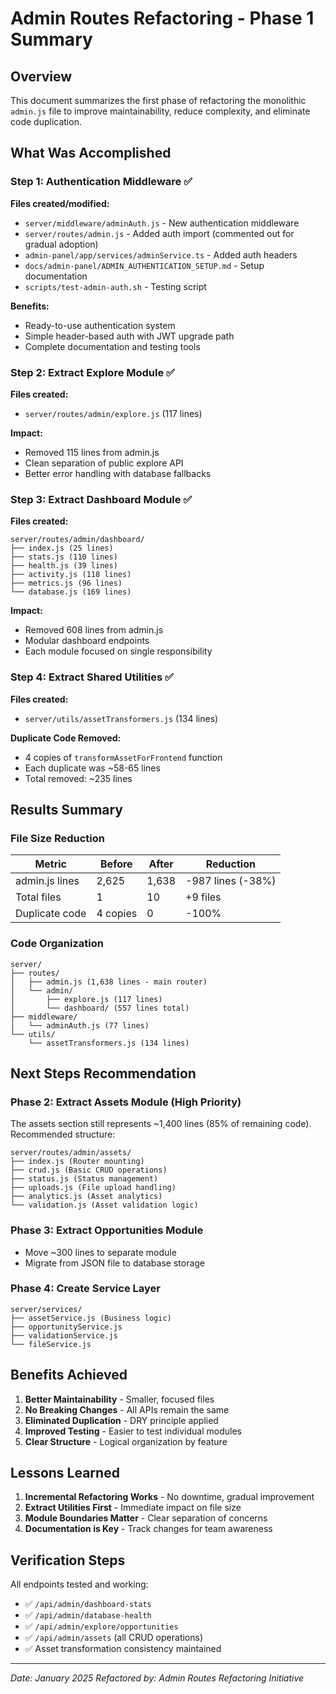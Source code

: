 # Admin Routes Refactoring - Phase 1 Summary

## Overview
This document summarizes the first phase of refactoring the monolithic `admin.js` file to improve maintainability, reduce complexity, and eliminate code duplication.

## What Was Accomplished

### Step 1: Authentication Middleware ✅
**Files created/modified:**
- `server/middleware/adminAuth.js` - New authentication middleware
- `server/routes/admin.js` - Added auth import (commented out for gradual adoption)
- `admin-panel/app/services/adminService.ts` - Added auth headers
- `docs/admin-panel/ADMIN_AUTHENTICATION_SETUP.md` - Setup documentation
- `scripts/test-admin-auth.sh` - Testing script

**Benefits:**
- Ready-to-use authentication system
- Simple header-based auth with JWT upgrade path
- Complete documentation and testing tools

### Step 2: Extract Explore Module ✅
**Files created:**
- `server/routes/admin/explore.js` (117 lines)

**Impact:**
- Removed 115 lines from admin.js
- Clean separation of public explore API
- Better error handling with database fallbacks

### Step 3: Extract Dashboard Module ✅
**Files created:**
```
server/routes/admin/dashboard/
├── index.js (25 lines)
├── stats.js (110 lines)
├── health.js (39 lines)
├── activity.js (118 lines)
├── metrics.js (96 lines)
└── database.js (169 lines)
```

**Impact:**
- Removed 608 lines from admin.js
- Modular dashboard endpoints
- Each module focused on single responsibility

### Step 4: Extract Shared Utilities ✅
**Files created:**
- `server/utils/assetTransformers.js` (134 lines)

**Duplicate Code Removed:**
- 4 copies of `transformAssetForFrontend` function
- Each duplicate was ~58-65 lines
- Total removed: ~235 lines

## Results Summary

### File Size Reduction
| Metric | Before | After | Reduction |
|--------|--------|-------|-----------|
| admin.js lines | 2,625 | 1,638 | -987 lines (-38%) |
| Total files | 1 | 10 | +9 files |
| Duplicate code | 4 copies | 0 | -100% |

### Code Organization
```
server/
├── routes/
│   ├── admin.js (1,638 lines - main router)
│   └── admin/
│       ├── explore.js (117 lines)
│       └── dashboard/ (557 lines total)
├── middleware/
│   └── adminAuth.js (77 lines)
└── utils/
    └── assetTransformers.js (134 lines)
```

## Next Steps Recommendation

### Phase 2: Extract Assets Module (High Priority)
The assets section still represents ~1,400 lines (85% of remaining code). Recommended structure:

```
server/routes/admin/assets/
├── index.js (Router mounting)
├── crud.js (Basic CRUD operations)
├── status.js (Status management)
├── uploads.js (File upload handling)
├── analytics.js (Asset analytics)
└── validation.js (Asset validation logic)
```

### Phase 3: Extract Opportunities Module
- Move ~300 lines to separate module
- Migrate from JSON file to database storage

### Phase 4: Create Service Layer
```
server/services/
├── assetService.js (Business logic)
├── opportunityService.js
├── validationService.js
└── fileService.js
```

## Benefits Achieved

1. **Better Maintainability** - Smaller, focused files
2. **No Breaking Changes** - All APIs remain the same
3. **Eliminated Duplication** - DRY principle applied
4. **Improved Testing** - Easier to test individual modules
5. **Clear Structure** - Logical organization by feature

## Lessons Learned

1. **Incremental Refactoring Works** - No downtime, gradual improvement
2. **Extract Utilities First** - Immediate impact on file size
3. **Module Boundaries Matter** - Clear separation of concerns
4. **Documentation is Key** - Track changes for team awareness

## Verification Steps

All endpoints tested and working:
- ✅ `/api/admin/dashboard-stats`
- ✅ `/api/admin/database-health`
- ✅ `/api/admin/explore/opportunities`
- ✅ `/api/admin/assets` (all CRUD operations)
- ✅ Asset transformation consistency maintained

---

*Date: January 2025*
*Refactored by: Admin Routes Refactoring Initiative* 